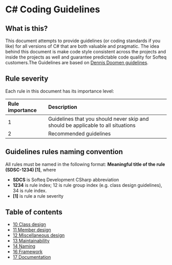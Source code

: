 # C# Coding Guidelines
## What is this?
This document attempts to provide guidelines (or coding standards if you like) for all versions of C# that are both valuable and pragmatic. The idea behind this document is make code style consistent across the projects and inside the projects as well and guarantee predictable code quality for Softeq customers.The Guidelines are based on [Dennis Doomen guidelines](https://github.com/dennisdoomen/CSharpGuidelines).

## Rule severity
Each rule in this document has its importance level:

| Rule importance   | Description                                                                      |
| :---------------- | :------------------------------------------------------------------------------- |
| 1                 | Guidelines that you should never skip and should be applicable to all situations |
| 2                 | Recommended guidelines                                                           |

## Guidelines rules naming convention
All rules must be named in the following format: **Meaningful title of the rule (SDSC-1234) \[1\]**, where 
* **SDCS** is Softeq Development CSharp abbreviation 
* **1234** is rule index; 12 is rule group index (e.g. class design guidelines), 34 is rule index.
* **\[1\]** is rule a rule severity

## Table of contents
* [10 Class design](10_ClassDesign.md)
* [11 Member design](11_MemberDesign.md)
* [12 Miscellaneous design](12_MiscellaneousDesign.md)
* [13 Maintainability](13_Maintainability.md)
* [14 Naming](14_Naming.md)
* [16 Framework](16_Framework.md)
* [17 Documentation](17_Documentation.md) 